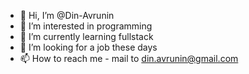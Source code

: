 - 👋 Hi, I’m @Din-Avrunin
- 👀 I’m interested in programming
- 🌱 I’m currently learning fullstack
- 💞️ I’m looking for a job these days
- 📫 How to reach me - mail to din.avrunin@gmail.com

<!---
Din-Avrunin/Din-Avrunin is a ✨ special ✨ repository because its `README.md` (this file) appears on your GitHub profile.
You can click the Preview link to take a look at your changes.
--->
